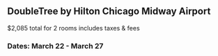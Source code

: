 ## DoubleTree by Hilton Chicago Midway Airport
$2,085 total
for 2 rooms
includes taxes & fees
### Dates: March 22 - March 27

